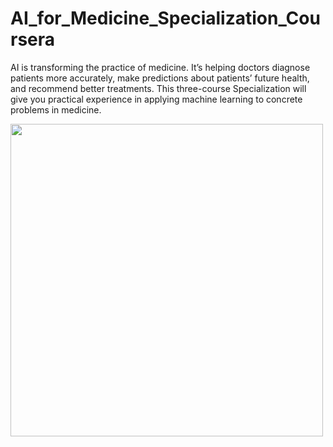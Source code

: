 # AI_for_Medicine_Specialization_Coursera
AI is transforming the practice of medicine. 
It’s helping doctors diagnose patients more accurately, make predictions about patients’ future health,
and recommend better treatments. This three-course Specialization will give you practical experience in applying machine learning to concrete problems in medicine.

<img src="testresults-1/baseline-1/results_120.png" width="500px"/> 
